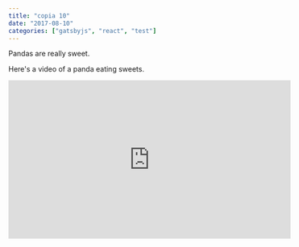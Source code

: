 ```yaml
---
title: "copia 10"
date: "2017-08-10"
categories: ["gatsbyjs", "react", "test"]
---
```


Pandas are really sweet.

Here's a video of a panda eating sweets.

<iframe width="560" height="315" src="https://www.youtube.com/embed/4n0xNbfJLR8" frameborder="0" allowfullscreen></iframe>